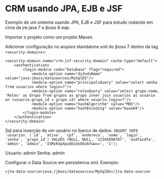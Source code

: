 # CRM usando JPA, EJB e JSF
Exemplo de um sistema usando JPA, EJB e JSF para estudo rodando em cima da jre java 7 e jboss 6 eap.

Importar o projeto como um projeto Maven.

Adicionar configuração no arquivo standalone.xml do jboss 7 dentro da tag ```<security-domains>```:

```
<security-domain name="crm-jsf-security-domain" cache-type="default">
    <authentication>
        <login-module code="Database" flag="required">
            <module-option name="dsJndiName" value="java:jboss/datasources/MySqlDS"/>
            <module-option name="principalsQuery" value="select senha from usuarios where login=?"/>
            <module-option name="rolesQuery" value="select grupo.nome, 'Roles' as Grupo from grupos as grupo inner join usuarios as usuario on (usuario.grupo_id = grupo.id) where usuario.login=?"/>
            <module-option name="hashAlgorithm" value="MD5"/>
            <module-option name="hashEncoding" value="base64"/>
        </login-module>
    </authentication>
</security-domain>
```
Sql para inserção de um usuário no banco de dados: 
```INSERT INTO `usuarios` (`id`, `ativo`, `cpf`, `endereco`, `nome`, `login`, `senha`, `grupo_id`) VALUES (NULL, NULL, '12345698787', 'asdfasdfa', 'admin', 'admin', 'ISMvKXpXpadDiUoOSoAfww==', '1');```

Usuario: admin
Senha: admin

Configurar o Data Source em persistence.xml. Exemplo:

```<jta-data-source>java:/jboss/datasources/MySqlDS</jta-data-source>```


